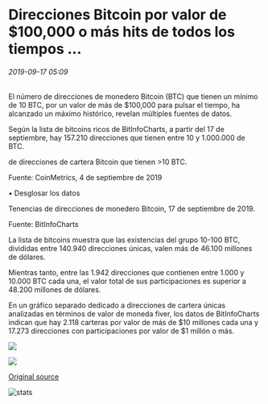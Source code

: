 # Direcciones Bitcoin por valor de $100,000 o más hits de todos los tiempos ...

###### 2019-09-17 05:09

El número de direcciones de monedero Bitcoin (BTC) que tienen un mínimo de 10 BTC, por un valor de más de $100,000 para pulsar el tiempo, ha alcanzado un máximo histórico, revelan múltiples fuentes de datos.

Según la lista de bitcoins ricos de BitInfoCharts, a partir del 17 de septiembre, hay 157.210 direcciones que tienen entre 10 y 1.000.000 de BTC.

de direcciones de cartera Bitcoin que tienen >10 BTC.

Fuente: CoinMetrics, 4 de septiembre de 2019

• Desglosar los datos

Tenencias de direcciones de monedero Bitcoin, 17 de septiembre de 2019.

Fuente: BitInfoCharts

La lista de bitcoins muestra que las existencias del grupo 10-100 BTC, divididas entre 140.940 direcciones únicas, valen más de 46.100 millones de dólares.

Mientras tanto, entre las 1.942 direcciones que contienen entre 1.000 y 10.000 BTC cada una, el valor total de sus participaciones es superior a 48.200 millones de dólares.

En un gráfico separado dedicado a direcciones de cartera únicas analizadas en términos de valor de moneda fiver, los datos de BitInfoCharts indican que hay 2.118 carteras por valor de más de $10 millones cada una y 17.273 direcciones con participaciones por valor de $1 millón o más.

![](https://s3.cointelegraph.com/storage/uploads/view/2b99f13160b07b286062aa4705dc5234.png)

![](https://s3.cointelegraph.com/storage/uploads/view/5beaa5668186431b9a129f0af2795594.png)

[Original source](https://cointelegraph.com/news/bitcoin-addresses-worth-100-000-or-more-hits-all-time-high)

![stats](https://c.statcounter.com/11760860/0/a89fa40b/1/ "stats")